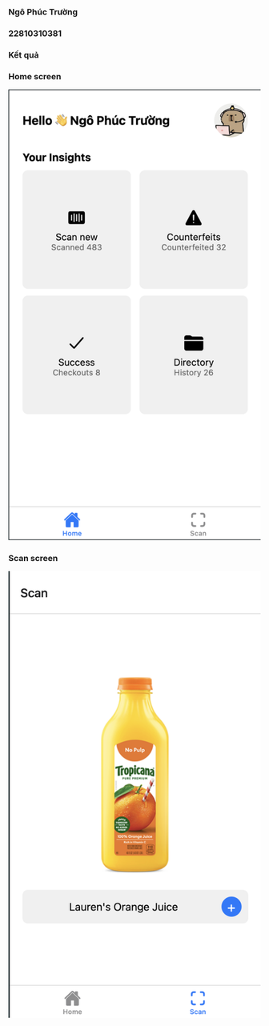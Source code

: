 ### Ngô Phúc Trường
### 22810310381

### Kết quả

### Home screen
![Home](img1.png)

### Scan screen
![Scan](img2.png)
